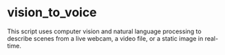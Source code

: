 # vision_to_voice
 This script uses computer vision and natural language processing to describe scenes from a live webcam, a video file, or a static image in real-time.
